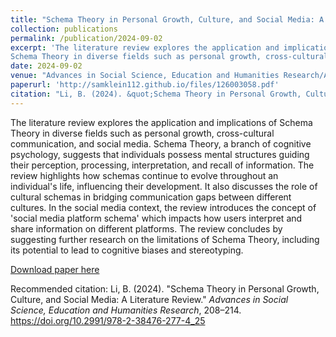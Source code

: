 ```yaml
---
title: "Schema Theory in Personal Growth, Culture, and Social Media: A Literature Review"
collection: publications
permalink: /publication/2024-09-02
excerpt: 'The literature review explores the application and implications of
Schema Theory in diverse fields such as personal growth, cross-cultural communication, and social media. Schema Theory, a branch of cognitive psychology, suggests that individuals possess mental structures guiding their perception, processing, interpretation, and recall of information. The review highlights how schemas continue to evolve throughout an individual's life, influencing their development. It also discusses the role of cultural schemas in bridging communication gaps between different cultures. In the social media context, the review introduces the concept of 'social media platform schema' which impacts how users interpret and share information on different platforms. The review concludes by suggesting further research on the limitations of Schema Theory, including its potential to lead to cognitive biases and stereotyping.'
date: 2024-09-02
venue: "Advances in Social Science, Education and Humanities Research/Advances in Social Science, Education and Humanities Research"
paperurl: 'http://samklein112.github.io/files/126003058.pdf'
citation: "Li, B. (2024). &quot;Schema Theory in Personal Growth, Culture, and Social Media: A Literature Review.&quot; <i>Advances in Social Science, Education and Humanities Research</i>. 208–214. https://doi.org/10.2991/978-2-38476-277-4_25"
---
```

The literature review explores the application and implications of
Schema Theory in diverse fields such as personal growth, cross-cultural communication, and social media. Schema Theory, a branch of cognitive psychology, suggests that individuals possess mental structures guiding their perception, processing, interpretation, and recall of information. The review highlights how schemas continue to evolve throughout an individual's life, influencing their development. It also discusses the role of cultural schemas in bridging communication gaps between different cultures. In the social media context, the review introduces the concept of 'social media platform schema' which impacts how users interpret and share information on different platforms. The review concludes by suggesting further research on the limitations of Schema Theory, including its potential to lead to cognitive biases and stereotyping.

[Download paper here](http://samklein112.github.io/files/126003058.pdf)

Recommended citation: Li, B. (2024). "Schema Theory in Personal Growth, Culture, and Social Media: A Literature Review." <i>Advances in Social Science, Education and Humanities Research</i>, 208–214. https://doi.org/10.2991/978-2-38476-277-4_25
